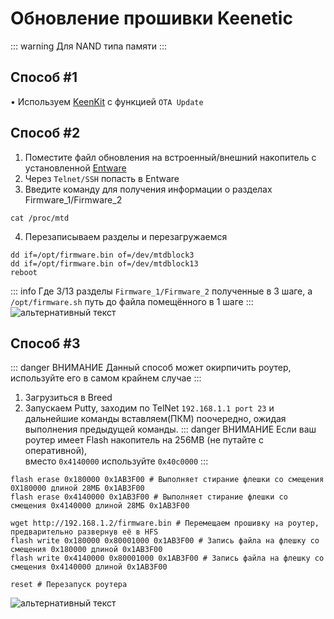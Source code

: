 # Обновление прошивки Keenetic

::: warning
Для NAND типа памяти
:::

## Способ #1 <Badge type="keenetic" text="Автоматический, рекомендуемый" />

• Используем [KeenKit](/wiki/helpful/keenkit.md) с функцией `OTA Update`

## Способ #2 <Badge type="keenetic" text="Ручной" />

1. Поместите файл обновления на встроенный/внешний накопитель с установленной [Entware](/wiki/helpful/entware)
2. Через `Telnet/SSH` попасть в Entware
3. Введите команду для получения информации о разделах Firmware_1/Firmware_2

```shell
cat /proc/mtd
```

4. Перезаписываем разделы и перезагружаемся

```shell
dd if=/opt/firmware.bin of=/dev/mtdblock3
dd if=/opt/firmware.bin of=/dev/mtdblock13
reboot
```

::: info Где 3/13 разделы `Firmware_1/Firmware_2` полученные в 3 шаге, а `/opt/firmware.sh` путь до файла помещённого в 1 шаге
:::
![альтернативный текст](/assets/images/wiki/helpful/updateFirmware/manualUpdate.png)

## Способ #3 <Badge type="keenetic" text="Через Breed" />

::: danger ВНИМАНИЕ
Данный способ может окирпичить роутер, используйте его в самом крайнем случае
:::

1. Загрузиться в Breed
2. Запускаем Putty, заходим по TelNet `192.168.1.1 port 23` и дальнейшие команды вставляем(ПКМ) поочередно, ожидая
   выполнения предыдущей команды.
   ::: danger ВНИМАНИЕ
   Если ваш роутер имеет Flash накопитель на 256MB (не путайте с оперативной), <br>вместо `0x4140000` используйте `0x40c0000`
   :::

```shell
flash erase 0x180000 0x1AB3F00 # Выполняет стирание флешки со смещения 0X180000 длиной 28МБ 0x1AB3F00
flash erase 0x4140000 0x1AB3F00 # Выполняет стирание флешки со смещения 0x4140000 длиной 28МБ 0x1AB3F00

wget http://192.168.1.2/firmware.bin # Перемещаем прошивку на роутер, предварительно развернув её в HFS
flash write 0x180000 0x80001000 0x1AB3F00 # Запись файла на флешку со смещения 0x180000 длиной 0x1AB3F00 
flash write 0x4140000 0x80001000 0x1AB3F00 # Запись файла на флешку со смещения 0x4140000 длиной 0x1AB3F00 

reset # Перезапуск роутера
   ```

![альтернативный текст](/assets/images/wiki/helpful/updateFirmware/breedInstall.png)
